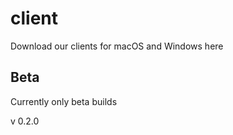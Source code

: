 # client
Download our clients for macOS and Windows here

## Beta
Currently only beta builds

v 0.2.0